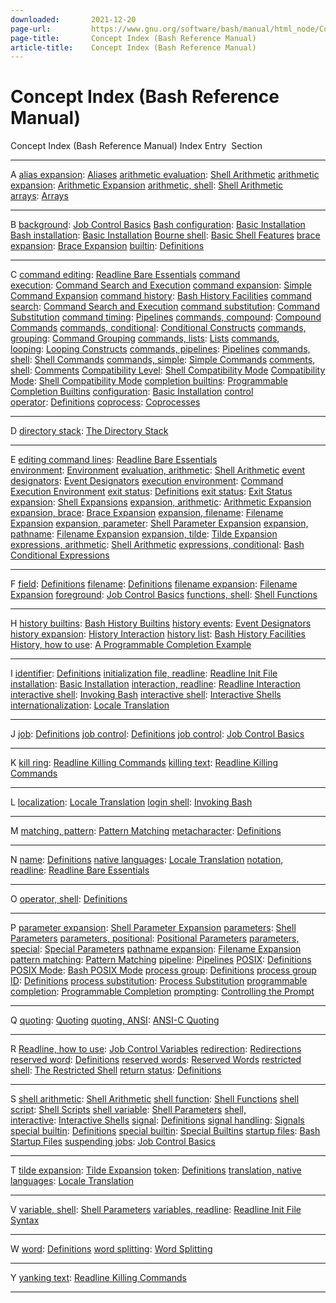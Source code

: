 ```yaml
---
downloaded:       2021-12-20
page-url:         https://www.gnu.org/software/bash/manual/html_node/Concept-Index.html
page-title:       Concept Index (Bash Reference Manual)
article-title:    Concept Index (Bash Reference Manual)
---
```

# Concept Index (Bash Reference Manual)

Concept Index (Bash Reference Manual)
Index Entry  Section

---

A [alias expansion][1]: [Aliases][2] [arithmetic evaluation][3]: [Shell Arithmetic][4] [arithmetic expansion][5]: [Arithmetic Expansion][6] [arithmetic, shell][7]: [Shell Arithmetic][8] [arrays][9]: [Arrays][10]

---

B [background][11]: [Job Control Basics][12] [Bash configuration][13]: [Basic Installation][14] [Bash installation][15]: [Basic Installation][16] [Bourne shell][17]: [Basic Shell Features][18] [brace expansion][19]: [Brace Expansion][20] [builtin][21]: [Definitions][22]

---

C [command editing][23]: [Readline Bare Essentials][24] [command execution][25]: [Command Search and Execution][26] [command expansion][27]: [Simple Command Expansion][28] [command history][29]: [Bash History Facilities][30] [command search][31]: [Command Search and Execution][32] [command substitution][33]: [Command Substitution][34] [command timing][35]: [Pipelines][36] [commands, compound][37]: [Compound Commands][38] [commands, conditional][39]: [Conditional Constructs][40] [commands, grouping][41]: [Command Grouping][42] [commands, lists][43]: [Lists][44] [commands, looping][45]: [Looping Constructs][46] [commands, pipelines][47]: [Pipelines][48] [commands, shell][49]: [Shell Commands][50] [commands, simple][51]: [Simple Commands][52] [comments, shell][53]: [Comments][54] [Compatibility Level][55]: [Shell Compatibility Mode][56] [Compatibility Mode][57]: [Shell Compatibility Mode][58] [completion builtins][59]: [Programmable Completion Builtins][60] [configuration][61]: [Basic Installation][62] [control operator][63]: [Definitions][64] [coprocess][65]: [Coprocesses][66]

---

D [directory stack][67]: [The Directory Stack][68]

---

E [editing command lines][69]: [Readline Bare Essentials][70] [environment][71]: [Environment][72] [evaluation, arithmetic][73]: [Shell Arithmetic][74] [event designators][75]: [Event Designators][76] [execution environment][77]: [Command Execution Environment][78] [exit status][79]: [Definitions][80] [exit status][81]: [Exit Status][82] [expansion][83]: [Shell Expansions][84] [expansion, arithmetic][85]: [Arithmetic Expansion][86] [expansion, brace][87]: [Brace Expansion][88] [expansion, filename][89]: [Filename Expansion][90] [expansion, parameter][91]: [Shell Parameter Expansion][92] [expansion, pathname][93]: [Filename Expansion][94] [expansion, tilde][95]: [Tilde Expansion][96] [expressions, arithmetic][97]: [Shell Arithmetic][98] [expressions, conditional][99]: [Bash Conditional Expressions][100]

---

F [field][101]: [Definitions][102] [filename][103]: [Definitions][104] [filename expansion][105]: [Filename Expansion][106] [foreground][107]: [Job Control Basics][108] [functions, shell][109]: [Shell Functions][110]

---

H [history builtins][111]: [Bash History Builtins][112] [history events][113]: [Event Designators][114] [history expansion][115]: [History Interaction][116] [history list][117]: [Bash History Facilities][118] [History, how to use][119]: [A Programmable Completion Example][120]

---

I [identifier][121]: [Definitions][122] [initialization file, readline][123]: [Readline Init File][124] [installation][125]: [Basic Installation][126] [interaction, readline][127]: [Readline Interaction][128] [interactive shell][129]: [Invoking Bash][130] [interactive shell][131]: [Interactive Shells][132] [internationalization][133]: [Locale Translation][134]

---

J [job][135]: [Definitions][136] [job control][137]: [Definitions][138] [job control][139]: [Job Control Basics][140]

---

K [kill ring][141]: [Readline Killing Commands][142] [killing text][143]: [Readline Killing Commands][144]

---

L [localization][145]: [Locale Translation][146] [login shell][147]: [Invoking Bash][148]

---

M [matching, pattern][149]: [Pattern Matching][150] [metacharacter][151]: [Definitions][152]

---

N [name][153]: [Definitions][154] [native languages][155]: [Locale Translation][156] [notation, readline][157]: [Readline Bare Essentials][158]

---

O [operator, shell][159]: [Definitions][160]

---

P [parameter expansion][161]: [Shell Parameter Expansion][162] [parameters][163]: [Shell Parameters][164] [parameters, positional][165]: [Positional Parameters][166] [parameters, special][167]: [Special Parameters][168] [pathname expansion][169]: [Filename Expansion][170] [pattern matching][171]: [Pattern Matching][172] [pipeline][173]: [Pipelines][174] [POSIX][175]: [Definitions][176] [POSIX Mode][177]: [Bash POSIX Mode][178] [process group][179]: [Definitions][180] [process group ID][181]: [Definitions][182] [process substitution][183]: [Process Substitution][184] [programmable completion][185]: [Programmable Completion][186] [prompting][187]: [Controlling the Prompt][188]

---

Q [quoting][189]: [Quoting][190] [quoting, ANSI][191]: [ANSI-C Quoting][192]

---

R [Readline, how to use][193]: [Job Control Variables][194] [redirection][195]: [Redirections][196] [reserved word][197]: [Definitions][198] [reserved words][199]: [Reserved Words][200] [restricted shell][201]: [The Restricted Shell][202] [return status][203]: [Definitions][204]

---

S [shell arithmetic][205]: [Shell Arithmetic][206] [shell function][207]: [Shell Functions][208] [shell script][209]: [Shell Scripts][210] [shell variable][211]: [Shell Parameters][212] [shell, interactive][213]: [Interactive Shells][214] [signal][215]: [Definitions][216] [signal handling][217]: [Signals][218] [special builtin][219]: [Definitions][220] [special builtin][221]: [Special Builtins][222] [startup files][223]: [Bash Startup Files][224] [suspending jobs][225]: [Job Control Basics][226]

---

T [tilde expansion][227]: [Tilde Expansion][228] [token][229]: [Definitions][230] [translation, native languages][231]: [Locale Translation][232]

---

V [variable, shell][233]: [Shell Parameters][234] [variables, readline][235]: [Readline Init File Syntax][236]

---

W [word][237]: [Definitions][238] [word splitting][239]: [Word Splitting][240]

---

Y [yanking text][241]: [Readline Killing Commands][242]

---

[1]: https://www.gnu.org/software/bash/manual/html_node/Aliases.html#index-alias-expansion
[2]: https://www.gnu.org/software/bash/manual/html_node/Aliases.html
[3]: https://www.gnu.org/software/bash/manual/html_node/Shell-Arithmetic.html#index-arithmetic-evaluation
[4]: https://www.gnu.org/software/bash/manual/html_node/Shell-Arithmetic.html
[5]: https://www.gnu.org/software/bash/manual/html_node/Arithmetic-Expansion.html#index-arithmetic-expansion
[6]: https://www.gnu.org/software/bash/manual/html_node/Arithmetic-Expansion.html
[7]: https://www.gnu.org/software/bash/manual/html_node/Shell-Arithmetic.html#index-arithmetic_002c-shell
[8]: https://www.gnu.org/software/bash/manual/html_node/Shell-Arithmetic.html
[9]: https://www.gnu.org/software/bash/manual/html_node/Arrays.html#index-arrays
[10]: https://www.gnu.org/software/bash/manual/html_node/Arrays.html
[11]: https://www.gnu.org/software/bash/manual/html_node/Job-Control-Basics.html#index-background
[12]: https://www.gnu.org/software/bash/manual/html_node/Job-Control-Basics.html
[13]: https://www.gnu.org/software/bash/manual/html_node/Basic-Installation.html#index-Bash-configuration
[14]: https://www.gnu.org/software/bash/manual/html_node/Basic-Installation.html
[15]: https://www.gnu.org/software/bash/manual/html_node/Basic-Installation.html#index-Bash-installation
[16]: https://www.gnu.org/software/bash/manual/html_node/Basic-Installation.html
[17]: https://www.gnu.org/software/bash/manual/html_node/Basic-Shell-Features.html#index-Bourne-shell
[18]: https://www.gnu.org/software/bash/manual/html_node/Basic-Shell-Features.html
[19]: https://www.gnu.org/software/bash/manual/html_node/Brace-Expansion.html#index-brace-expansion
[20]: https://www.gnu.org/software/bash/manual/html_node/Brace-Expansion.html
[21]: https://www.gnu.org/software/bash/manual/html_node/Definitions.html#index-builtin-1
[22]: https://www.gnu.org/software/bash/manual/html_node/Definitions.html
[23]: https://www.gnu.org/software/bash/manual/html_node/Readline-Bare-Essentials.html#index-command-editing
[24]: https://www.gnu.org/software/bash/manual/html_node/Readline-Bare-Essentials.html
[25]: https://www.gnu.org/software/bash/manual/html_node/Command-Search-and-Execution.html#index-command-execution
[26]: https://www.gnu.org/software/bash/manual/html_node/Command-Search-and-Execution.html
[27]: https://www.gnu.org/software/bash/manual/html_node/Simple-Command-Expansion.html#index-command-expansion
[28]: https://www.gnu.org/software/bash/manual/html_node/Simple-Command-Expansion.html
[29]: https://www.gnu.org/software/bash/manual/html_node/Bash-History-Facilities.html#index-command-history
[30]: https://www.gnu.org/software/bash/manual/html_node/Bash-History-Facilities.html
[31]: https://www.gnu.org/software/bash/manual/html_node/Command-Search-and-Execution.html#index-command-search
[32]: https://www.gnu.org/software/bash/manual/html_node/Command-Search-and-Execution.html
[33]: https://www.gnu.org/software/bash/manual/html_node/Command-Substitution.html#index-command-substitution
[34]: https://www.gnu.org/software/bash/manual/html_node/Command-Substitution.html
[35]: https://www.gnu.org/software/bash/manual/html_node/Pipelines.html#index-command-timing
[36]: https://www.gnu.org/software/bash/manual/html_node/Pipelines.html
[37]: https://www.gnu.org/software/bash/manual/html_node/Compound-Commands.html#index-commands_002c-compound
[38]: https://www.gnu.org/software/bash/manual/html_node/Compound-Commands.html
[39]: https://www.gnu.org/software/bash/manual/html_node/Conditional-Constructs.html#index-commands_002c-conditional
[40]: https://www.gnu.org/software/bash/manual/html_node/Conditional-Constructs.html
[41]: https://www.gnu.org/software/bash/manual/html_node/Command-Grouping.html#index-commands_002c-grouping
[42]: https://www.gnu.org/software/bash/manual/html_node/Command-Grouping.html
[43]: https://www.gnu.org/software/bash/manual/html_node/Lists.html#index-commands_002c-lists
[44]: https://www.gnu.org/software/bash/manual/html_node/Lists.html
[45]: https://www.gnu.org/software/bash/manual/html_node/Looping-Constructs.html#index-commands_002c-looping
[46]: https://www.gnu.org/software/bash/manual/html_node/Looping-Constructs.html
[47]: https://www.gnu.org/software/bash/manual/html_node/Pipelines.html#index-commands_002c-pipelines
[48]: https://www.gnu.org/software/bash/manual/html_node/Pipelines.html
[49]: https://www.gnu.org/software/bash/manual/html_node/Shell-Commands.html#index-commands_002c-shell
[50]: https://www.gnu.org/software/bash/manual/html_node/Shell-Commands.html
[51]: https://www.gnu.org/software/bash/manual/html_node/Simple-Commands.html#index-commands_002c-simple
[52]: https://www.gnu.org/software/bash/manual/html_node/Simple-Commands.html
[53]: https://www.gnu.org/software/bash/manual/html_node/Comments.html#index-comments_002c-shell
[54]: https://www.gnu.org/software/bash/manual/html_node/Comments.html
[55]: https://www.gnu.org/software/bash/manual/html_node/Shell-Compatibility-Mode.html#index-Compatibility-Level
[56]: https://www.gnu.org/software/bash/manual/html_node/Shell-Compatibility-Mode.html
[57]: https://www.gnu.org/software/bash/manual/html_node/Shell-Compatibility-Mode.html#index-Compatibility-Mode
[58]: https://www.gnu.org/software/bash/manual/html_node/Shell-Compatibility-Mode.html
[59]: https://www.gnu.org/software/bash/manual/html_node/Programmable-Completion-Builtins.html#index-completion-builtins
[60]: https://www.gnu.org/software/bash/manual/html_node/Programmable-Completion-Builtins.html
[61]: https://www.gnu.org/software/bash/manual/html_node/Basic-Installation.html#index-configuration
[62]: https://www.gnu.org/software/bash/manual/html_node/Basic-Installation.html
[63]: https://www.gnu.org/software/bash/manual/html_node/Definitions.html#index-control-operator
[64]: https://www.gnu.org/software/bash/manual/html_node/Definitions.html
[65]: https://www.gnu.org/software/bash/manual/html_node/Coprocesses.html#index-coprocess
[66]: https://www.gnu.org/software/bash/manual/html_node/Coprocesses.html
[67]: https://www.gnu.org/software/bash/manual/html_node/The-Directory-Stack.html#index-directory-stack
[68]: https://www.gnu.org/software/bash/manual/html_node/The-Directory-Stack.html
[69]: https://www.gnu.org/software/bash/manual/html_node/Readline-Bare-Essentials.html#index-editing-command-lines
[70]: https://www.gnu.org/software/bash/manual/html_node/Readline-Bare-Essentials.html
[71]: https://www.gnu.org/software/bash/manual/html_node/Environment.html#index-environment
[72]: https://www.gnu.org/software/bash/manual/html_node/Environment.html
[73]: https://www.gnu.org/software/bash/manual/html_node/Shell-Arithmetic.html#index-evaluation_002c-arithmetic
[74]: https://www.gnu.org/software/bash/manual/html_node/Shell-Arithmetic.html
[75]: https://www.gnu.org/software/bash/manual/html_node/Event-Designators.html#index-event-designators
[76]: https://www.gnu.org/software/bash/manual/html_node/Event-Designators.html
[77]: https://www.gnu.org/software/bash/manual/html_node/Command-Execution-Environment.html#index-execution-environment
[78]: https://www.gnu.org/software/bash/manual/html_node/Command-Execution-Environment.html
[79]: https://www.gnu.org/software/bash/manual/html_node/Definitions.html#index-exit-status
[80]: https://www.gnu.org/software/bash/manual/html_node/Definitions.html
[81]: https://www.gnu.org/software/bash/manual/html_node/Exit-Status.html#index-exit-status-1
[82]: https://www.gnu.org/software/bash/manual/html_node/Exit-Status.html
[83]: https://www.gnu.org/software/bash/manual/html_node/Shell-Expansions.html#index-expansion
[84]: https://www.gnu.org/software/bash/manual/html_node/Shell-Expansions.html
[85]: https://www.gnu.org/software/bash/manual/html_node/Arithmetic-Expansion.html#index-expansion_002c-arithmetic
[86]: https://www.gnu.org/software/bash/manual/html_node/Arithmetic-Expansion.html
[87]: https://www.gnu.org/software/bash/manual/html_node/Brace-Expansion.html#index-expansion_002c-brace
[88]: https://www.gnu.org/software/bash/manual/html_node/Brace-Expansion.html
[89]: https://www.gnu.org/software/bash/manual/html_node/Filename-Expansion.html#index-expansion_002c-filename
[90]: https://www.gnu.org/software/bash/manual/html_node/Filename-Expansion.html
[91]: https://www.gnu.org/software/bash/manual/html_node/Shell-Parameter-Expansion.html#index-expansion_002c-parameter
[92]: https://www.gnu.org/software/bash/manual/html_node/Shell-Parameter-Expansion.html
[93]: https://www.gnu.org/software/bash/manual/html_node/Filename-Expansion.html#index-expansion_002c-pathname
[94]: https://www.gnu.org/software/bash/manual/html_node/Filename-Expansion.html
[95]: https://www.gnu.org/software/bash/manual/html_node/Tilde-Expansion.html#index-expansion_002c-tilde
[96]: https://www.gnu.org/software/bash/manual/html_node/Tilde-Expansion.html
[97]: https://www.gnu.org/software/bash/manual/html_node/Shell-Arithmetic.html#index-expressions_002c-arithmetic
[98]: https://www.gnu.org/software/bash/manual/html_node/Shell-Arithmetic.html
[99]: https://www.gnu.org/software/bash/manual/html_node/Bash-Conditional-Expressions.html#index-expressions_002c-conditional
[100]: https://www.gnu.org/software/bash/manual/html_node/Bash-Conditional-Expressions.html
[101]: https://www.gnu.org/software/bash/manual/html_node/Definitions.html#index-field
[102]: https://www.gnu.org/software/bash/manual/html_node/Definitions.html
[103]: https://www.gnu.org/software/bash/manual/html_node/Definitions.html#index-filename
[104]: https://www.gnu.org/software/bash/manual/html_node/Definitions.html
[105]: https://www.gnu.org/software/bash/manual/html_node/Filename-Expansion.html#index-filename-expansion
[106]: https://www.gnu.org/software/bash/manual/html_node/Filename-Expansion.html
[107]: https://www.gnu.org/software/bash/manual/html_node/Job-Control-Basics.html#index-foreground
[108]: https://www.gnu.org/software/bash/manual/html_node/Job-Control-Basics.html
[109]: https://www.gnu.org/software/bash/manual/html_node/Shell-Functions.html#index-functions_002c-shell
[110]: https://www.gnu.org/software/bash/manual/html_node/Shell-Functions.html
[111]: https://www.gnu.org/software/bash/manual/html_node/Bash-History-Builtins.html#index-history-builtins
[112]: https://www.gnu.org/software/bash/manual/html_node/Bash-History-Builtins.html
[113]: https://www.gnu.org/software/bash/manual/html_node/Event-Designators.html#index-history-events
[114]: https://www.gnu.org/software/bash/manual/html_node/Event-Designators.html
[115]: https://www.gnu.org/software/bash/manual/html_node/History-Interaction.html#index-history-expansion
[116]: https://www.gnu.org/software/bash/manual/html_node/History-Interaction.html
[117]: https://www.gnu.org/software/bash/manual/html_node/Bash-History-Facilities.html#index-history-list
[118]: https://www.gnu.org/software/bash/manual/html_node/Bash-History-Facilities.html
[119]: https://www.gnu.org/software/bash/manual/html_node/A-Programmable-Completion-Example.html#index-History_002c-how-to-use
[120]: https://www.gnu.org/software/bash/manual/html_node/A-Programmable-Completion-Example.html
[121]: https://www.gnu.org/software/bash/manual/html_node/Definitions.html#index-identifier
[122]: https://www.gnu.org/software/bash/manual/html_node/Definitions.html
[123]: https://www.gnu.org/software/bash/manual/html_node/Readline-Init-File.html#index-initialization-file_002c-readline
[124]: https://www.gnu.org/software/bash/manual/html_node/Readline-Init-File.html
[125]: https://www.gnu.org/software/bash/manual/html_node/Basic-Installation.html#index-installation
[126]: https://www.gnu.org/software/bash/manual/html_node/Basic-Installation.html
[127]: https://www.gnu.org/software/bash/manual/html_node/Readline-Interaction.html#index-interaction_002c-readline
[128]: https://www.gnu.org/software/bash/manual/html_node/Readline-Interaction.html
[129]: https://www.gnu.org/software/bash/manual/html_node/Invoking-Bash.html#index-interactive-shell
[130]: https://www.gnu.org/software/bash/manual/html_node/Invoking-Bash.html
[131]: https://www.gnu.org/software/bash/manual/html_node/Interactive-Shells.html#index-interactive-shell-1
[132]: https://www.gnu.org/software/bash/manual/html_node/Interactive-Shells.html
[133]: https://www.gnu.org/software/bash/manual/html_node/Locale-Translation.html#index-internationalization
[134]: https://www.gnu.org/software/bash/manual/html_node/Locale-Translation.html
[135]: https://www.gnu.org/software/bash/manual/html_node/Definitions.html#index-job
[136]: https://www.gnu.org/software/bash/manual/html_node/Definitions.html
[137]: https://www.gnu.org/software/bash/manual/html_node/Definitions.html#index-job-control
[138]: https://www.gnu.org/software/bash/manual/html_node/Definitions.html
[139]: https://www.gnu.org/software/bash/manual/html_node/Job-Control-Basics.html#index-job-control-1
[140]: https://www.gnu.org/software/bash/manual/html_node/Job-Control-Basics.html
[141]: https://www.gnu.org/software/bash/manual/html_node/Readline-Killing-Commands.html#index-kill-ring
[142]: https://www.gnu.org/software/bash/manual/html_node/Readline-Killing-Commands.html
[143]: https://www.gnu.org/software/bash/manual/html_node/Readline-Killing-Commands.html#index-killing-text
[144]: https://www.gnu.org/software/bash/manual/html_node/Readline-Killing-Commands.html
[145]: https://www.gnu.org/software/bash/manual/html_node/Locale-Translation.html#index-localization
[146]: https://www.gnu.org/software/bash/manual/html_node/Locale-Translation.html
[147]: https://www.gnu.org/software/bash/manual/html_node/Invoking-Bash.html#index-login-shell
[148]: https://www.gnu.org/software/bash/manual/html_node/Invoking-Bash.html
[149]: https://www.gnu.org/software/bash/manual/html_node/Pattern-Matching.html#index-matching_002c-pattern
[150]: https://www.gnu.org/software/bash/manual/html_node/Pattern-Matching.html
[151]: https://www.gnu.org/software/bash/manual/html_node/Definitions.html#index-metacharacter
[152]: https://www.gnu.org/software/bash/manual/html_node/Definitions.html
[153]: https://www.gnu.org/software/bash/manual/html_node/Definitions.html#index-name
[154]: https://www.gnu.org/software/bash/manual/html_node/Definitions.html
[155]: https://www.gnu.org/software/bash/manual/html_node/Locale-Translation.html#index-native-languages
[156]: https://www.gnu.org/software/bash/manual/html_node/Locale-Translation.html
[157]: https://www.gnu.org/software/bash/manual/html_node/Readline-Bare-Essentials.html#index-notation_002c-readline
[158]: https://www.gnu.org/software/bash/manual/html_node/Readline-Bare-Essentials.html
[159]: https://www.gnu.org/software/bash/manual/html_node/Definitions.html#index-operator_002c-shell
[160]: https://www.gnu.org/software/bash/manual/html_node/Definitions.html
[161]: https://www.gnu.org/software/bash/manual/html_node/Shell-Parameter-Expansion.html#index-parameter-expansion
[162]: https://www.gnu.org/software/bash/manual/html_node/Shell-Parameter-Expansion.html
[163]: https://www.gnu.org/software/bash/manual/html_node/Shell-Parameters.html#index-parameters
[164]: https://www.gnu.org/software/bash/manual/html_node/Shell-Parameters.html
[165]: https://www.gnu.org/software/bash/manual/html_node/Positional-Parameters.html#index-parameters_002c-positional
[166]: https://www.gnu.org/software/bash/manual/html_node/Positional-Parameters.html
[167]: https://www.gnu.org/software/bash/manual/html_node/Special-Parameters.html#index-parameters_002c-special
[168]: https://www.gnu.org/software/bash/manual/html_node/Special-Parameters.html
[169]: https://www.gnu.org/software/bash/manual/html_node/Filename-Expansion.html#index-pathname-expansion
[170]: https://www.gnu.org/software/bash/manual/html_node/Filename-Expansion.html
[171]: https://www.gnu.org/software/bash/manual/html_node/Pattern-Matching.html#index-pattern-matching
[172]: https://www.gnu.org/software/bash/manual/html_node/Pattern-Matching.html
[173]: https://www.gnu.org/software/bash/manual/html_node/Pipelines.html#index-pipeline
[174]: https://www.gnu.org/software/bash/manual/html_node/Pipelines.html
[175]: https://www.gnu.org/software/bash/manual/html_node/Definitions.html#index-POSIX
[176]: https://www.gnu.org/software/bash/manual/html_node/Definitions.html
[177]: https://www.gnu.org/software/bash/manual/html_node/Bash-POSIX-Mode.html#index-POSIX-Mode
[178]: https://www.gnu.org/software/bash/manual/html_node/Bash-POSIX-Mode.html
[179]: https://www.gnu.org/software/bash/manual/html_node/Definitions.html#index-process-group
[180]: https://www.gnu.org/software/bash/manual/html_node/Definitions.html
[181]: https://www.gnu.org/software/bash/manual/html_node/Definitions.html#index-process-group-ID
[182]: https://www.gnu.org/software/bash/manual/html_node/Definitions.html
[183]: https://www.gnu.org/software/bash/manual/html_node/Process-Substitution.html#index-process-substitution
[184]: https://www.gnu.org/software/bash/manual/html_node/Process-Substitution.html
[185]: https://www.gnu.org/software/bash/manual/html_node/Programmable-Completion.html#index-programmable-completion
[186]: https://www.gnu.org/software/bash/manual/html_node/Programmable-Completion.html
[187]: https://www.gnu.org/software/bash/manual/html_node/Controlling-the-Prompt.html#index-prompting
[188]: https://www.gnu.org/software/bash/manual/html_node/Controlling-the-Prompt.html
[189]: https://www.gnu.org/software/bash/manual/html_node/Quoting.html#index-quoting
[190]: https://www.gnu.org/software/bash/manual/html_node/Quoting.html
[191]: https://www.gnu.org/software/bash/manual/html_node/ANSI_002dC-Quoting.html#index-quoting_002c-ANSI
[192]: https://www.gnu.org/software/bash/manual/html_node/ANSI_002dC-Quoting.html
[193]: https://www.gnu.org/software/bash/manual/html_node/Job-Control-Variables.html#index-Readline_002c-how-to-use
[194]: https://www.gnu.org/software/bash/manual/html_node/Job-Control-Variables.html
[195]: https://www.gnu.org/software/bash/manual/html_node/Redirections.html#index-redirection
[196]: https://www.gnu.org/software/bash/manual/html_node/Redirections.html
[197]: https://www.gnu.org/software/bash/manual/html_node/Definitions.html#index-reserved-word
[198]: https://www.gnu.org/software/bash/manual/html_node/Definitions.html
[199]: https://www.gnu.org/software/bash/manual/html_node/Reserved-Words.html#index-reserved-words
[200]: https://www.gnu.org/software/bash/manual/html_node/Reserved-Words.html
[201]: https://www.gnu.org/software/bash/manual/html_node/The-Restricted-Shell.html#index-restricted-shell
[202]: https://www.gnu.org/software/bash/manual/html_node/The-Restricted-Shell.html
[203]: https://www.gnu.org/software/bash/manual/html_node/Definitions.html#index-return-status
[204]: https://www.gnu.org/software/bash/manual/html_node/Definitions.html
[205]: https://www.gnu.org/software/bash/manual/html_node/Shell-Arithmetic.html#index-shell-arithmetic
[206]: https://www.gnu.org/software/bash/manual/html_node/Shell-Arithmetic.html
[207]: https://www.gnu.org/software/bash/manual/html_node/Shell-Functions.html#index-shell-function
[208]: https://www.gnu.org/software/bash/manual/html_node/Shell-Functions.html
[209]: https://www.gnu.org/software/bash/manual/html_node/Shell-Scripts.html#index-shell-script
[210]: https://www.gnu.org/software/bash/manual/html_node/Shell-Scripts.html
[211]: https://www.gnu.org/software/bash/manual/html_node/Shell-Parameters.html#index-shell-variable
[212]: https://www.gnu.org/software/bash/manual/html_node/Shell-Parameters.html
[213]: https://www.gnu.org/software/bash/manual/html_node/Interactive-Shells.html#index-shell_002c-interactive
[214]: https://www.gnu.org/software/bash/manual/html_node/Interactive-Shells.html
[215]: https://www.gnu.org/software/bash/manual/html_node/Definitions.html#index-signal
[216]: https://www.gnu.org/software/bash/manual/html_node/Definitions.html
[217]: https://www.gnu.org/software/bash/manual/html_node/Signals.html#index-signal-handling
[218]: https://www.gnu.org/software/bash/manual/html_node/Signals.html
[219]: https://www.gnu.org/software/bash/manual/html_node/Definitions.html#index-special-builtin
[220]: https://www.gnu.org/software/bash/manual/html_node/Definitions.html
[221]: https://www.gnu.org/software/bash/manual/html_node/Special-Builtins.html#index-special-builtin-1
[222]: https://www.gnu.org/software/bash/manual/html_node/Special-Builtins.html
[223]: https://www.gnu.org/software/bash/manual/html_node/Bash-Startup-Files.html#index-startup-files
[224]: https://www.gnu.org/software/bash/manual/html_node/Bash-Startup-Files.html
[225]: https://www.gnu.org/software/bash/manual/html_node/Job-Control-Basics.html#index-suspending-jobs
[226]: https://www.gnu.org/software/bash/manual/html_node/Job-Control-Basics.html
[227]: https://www.gnu.org/software/bash/manual/html_node/Tilde-Expansion.html#index-tilde-expansion
[228]: https://www.gnu.org/software/bash/manual/html_node/Tilde-Expansion.html
[229]: https://www.gnu.org/software/bash/manual/html_node/Definitions.html#index-token
[230]: https://www.gnu.org/software/bash/manual/html_node/Definitions.html
[231]: https://www.gnu.org/software/bash/manual/html_node/Locale-Translation.html#index-translation_002c-native-languages
[232]: https://www.gnu.org/software/bash/manual/html_node/Locale-Translation.html
[233]: https://www.gnu.org/software/bash/manual/html_node/Shell-Parameters.html#index-variable_002c-shell
[234]: https://www.gnu.org/software/bash/manual/html_node/Shell-Parameters.html
[235]: https://www.gnu.org/software/bash/manual/html_node/Readline-Init-File-Syntax.html#index-variables_002c-readline
[236]: https://www.gnu.org/software/bash/manual/html_node/Readline-Init-File-Syntax.html
[237]: https://www.gnu.org/software/bash/manual/html_node/Definitions.html#index-word
[238]: https://www.gnu.org/software/bash/manual/html_node/Definitions.html
[239]: https://www.gnu.org/software/bash/manual/html_node/Word-Splitting.html#index-word-splitting
[240]: https://www.gnu.org/software/bash/manual/html_node/Word-Splitting.html
[241]: https://www.gnu.org/software/bash/manual/html_node/Readline-Killing-Commands.html#index-yanking-text
[242]: https://www.gnu.org/software/bash/manual/html_node/Readline-Killing-Commands.html
